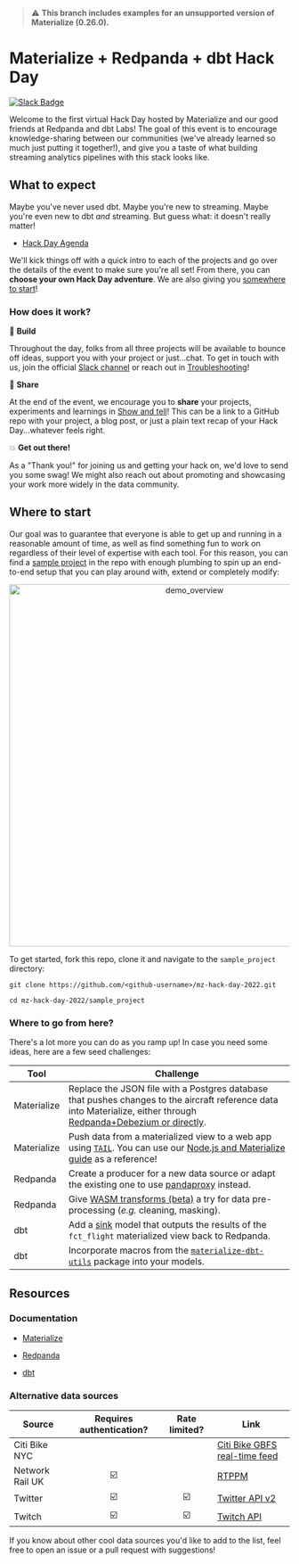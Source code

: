 > :warning: **This branch includes examples for an unsupported version of Materialize (0.26.0).**

# Materialize + Redpanda + dbt Hack Day

[![Slack Badge](https://img.shields.io/badge/Slack-%23hack--day?style=flat&logo=slack&link=https://materializecommunity.slack.com/archives/C031905K62Y)](https://materializecommunity.slack.com/archives/C031905K62Y)

Welcome to the first virtual Hack Day hosted by Materialize and our good friends at Redpanda and dbt Labs! The goal of this event is to encourage knowledge-sharing between our communities (we've already learned so much just putting it together!), and give you a taste of what building streaming analytics pipelines with this stack looks like.

## What to expect

Maybe you've never used dbt. Maybe you're new to streaming. Maybe you're even new to dbt _and_ streaming. But guess what: it doesn't really matter!

* [Hack Day Agenda](https://materialize.com/resources/materialize-dbt-redpanda-virtual-hack-day/)

We'll kick things off with a quick intro to each of the projects and go over the details of the event to make sure you're all set! From there, you can **choose your own Hack Day adventure**. We are also giving you [somewhere to start](#where-to-start)!

### How does it work?

:space_invader: **Build**

Throughout the day, folks from all three projects will be available to bounce off ideas, support you with your project or just...chat. To get in touch with us, join the official [Slack channel](https://materializecommunity.slack.com/archives/C031905K62Y) or reach out in [Troubleshooting](https://github.com/MaterializeInc/mz-hack-day-2022/discussions/categories/troubleshooting)!

:palms_up_together: **Share**

At the end of the event, we encourage you to **share** your projects, experiments and learnings in [Show and tell](https://github.com/MaterializeInc/mz-hack-day-2022/discussions/categories/show-and-tell)! This can be a link to a GitHub repo with your project, a blog post, or just a plain text recap of your Hack Day...whatever feels right.

:boom: **Get out there!**

As a "Thank you!" for joining us and getting your hack on, we'd love to send you some swag! We might also reach out about promoting and showcasing your work more widely in the data community.

## Where to start

Our goal was to guarantee that everyone is able to get up and running in a reasonable amount of time, as well as find something fun to work on regardless of their level of expertise with each tool. For this reason, you can find a [sample project](/sample_project/README.md) in the repo with enough plumbing to spin up an end-to-end setup that you can play around with, extend or completely modify:

<p align="center">
<img width="650" alt="demo_overview" src="https://user-images.githubusercontent.com/23521087/151333471-98ad518d-5ac5-444e-b065-83e3aaa42748.png">
</p>

To get started, fork this repo, clone it and navigate to the `sample_project` directory:

```
git clone https://github.com/<github-username>/mz-hack-day-2022.git

cd mz-hack-day-2022/sample_project
```

### Where to go from here?

There's a lot more you can do as you ramp up! In case you need some ideas, here are a few seed challenges:

| **Tool**       | **Challenge**            |
| -------------- | ------------------------ |
| Materialize    | Replace the JSON file with a Postgres database that pushes changes to the aircraft reference data into Materialize, either through [Redpanda+Debezium or directly](https://materialize.com/docs/guides/cdc-postgres/).                       |
| Materialize    | Push data from a materialized view to a web app using [`TAIL`](https://materialize.com/docs/sql/tail/). You can use our [Node.js and Materialize guide](https://materialize.com/docs/guides/node-js/) as a reference! |
| Redpanda       | Create a producer for a new data source or adapt the existing one to use [pandaproxy](https://redpanda.com/blog/pandaproxy/) instead. |
| Redpanda       | Give [WASM transforms (beta)](https://redpanda.com/blog/data-transformation-engine-with-wasm-runtime/) a try for data pre-processing (_e.g._ cleaning, masking). |
| dbt            | Add a [sink](https://materialize.com/docs/sql/create-sink/) model that outputs the results of the `fct_flight` materialized view back to Redpanda. |
| dbt            | Incorporate macros from the [`materialize-dbt-utils`](https://hub.getdbt.com/materializeinc/materialize_dbt_utils/latest/) package into your models.                  |

## Resources

### Documentation

* [Materialize](https://materialize.com/docs/)

* [Redpanda](https://docs.redpanda.com/)

* [dbt](https://docs.getdbt.com/docs/introduction)

### Alternative data sources

| **Source**       | **Requires authentication?** | **Rate limited?** | **Link**          |
| ---------------- | :--------------------------: | :---------------: | ----------------- |
| Citi Bike NYC    |                              |                   | [Citi Bike GBFS real-time feed](http://gbfs.citibikenyc.com/gbfs/gbfs.json) |
| Network Rail UK  | :ballot_box_with_check:      |                   | [RTPPM](https://www.networkrail.co.uk/who-we-are/transparency-and-ethics/transparency/open-data-feeds/)
| Twitter          | :ballot_box_with_check:      | :ballot_box_with_check: | [Twitter API v2](https://developer.twitter.com/en/docs/twitter-api) |
| Twitch           | :ballot_box_with_check:      | :ballot_box_with_check: | [Twitch API](https://dev.twitch.tv/docs/api/) |

If you know about other cool data sources you'd like to add to the list, feel free to open an issue or a pull request with suggestions!
